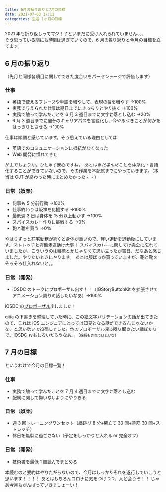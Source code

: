 ```yaml
---
title: 6月の振り返りと7月の目標
date: 2021-07-03 17:11
categories: 生活 1ヶ月の目標
---
```


2021 年も折り返しってマジ！？といまだに受け入れられていません、、、  
そう思っている間にも時間は過ぎていくので、6 月の振り返りと今月の目標を立てます。

## 6 月の振り返り

（先月と同様各項目に関してできた度合いをパーセンテージで評価します）

### 仕事

- 英語で使えるフレーズや単語を増やして、表現の幅を増やす →100%
- 実務で与えられた仕事は期日までにきっちりとやり抜く →100%
- 実務で触って学んだことを 6 月 3 週目までに文字に落とし込む →20%
- 6 月 3 週目までに自分のキャリアパスを言語化し、今やるべきことが何かをはっきりとさせる →100%

仕事は順調と感じています。そう思えている理由としては

- 英語でのコミュニケーションに抵抗がなくなった
- Web 開発に慣れてきた

が主でしょうか。ひとまず安心ですね。
あとはまだ学んだことを体系化・言語化することができていないので、その作業を本配属までにやっていきます。（本当は OJT が終わった時にまとめたかった・・）

### 日常（娯楽）

- 何事も 5 分前行動 →100%
- 仕事終わりは阪神を応援する →100%
- 最低週 3 日は身体を 15 分以上動かす →100%
- スパイスカレー作りに挑戦する →0%
- 鞄と靴を買う →0%

やはりずっと在宅勤務が続くと身体が重いので、軽い運動を退勤後にしています。ストレッチと有酸素運動は大事！
スパイスカレーに関しては完全に忘れていましたが、こういうのは目標とかじゃなくて思い立ったが吉日、だなあと感じました。やりたいときにやります。
あとは服ばっか買っていますが、鞄と靴をそろそろ仕入れないと。。

### 日常（開発）

- iOSDC のトークにプロポーザル出す！！（IGStoryButtonKit を拡張させてアニメーション周りの話したいなあ）→100%

iOSDC の<a href="https://fortee.jp/iosdc-japan-2021/proposal/482fe8e0-5ebd-452e-860d-0f118dfbdad5">プロポーザル</a>出しました！

qiita の下書きを整理していた時に、この絵文字バリデーションの話が出てきたので、これは iOS エンジニアにとっては知見となる話ができるんじゃないかな、と思い勢いで投稿しました。他のプロポーザル見る限り聞きたい話ばかりで、iOSDC おもしろいだろうなあ。。（<span style="font-size: 80%">採択もされてほしいな</span>）

## 7 月の目標

というわけで今月の目標一覧！

### 仕事

- 実務で触って学んだことを 7 月 4 週目までに文字に落とし込む
- 配属に関して悔いないようにやりきる

### 日常（娯楽）

- 週 3 回トレーニングワンセット（縄跳び 8 分+腕立て 30 回+背筋 30 回+ストレッチ）
- 休日を無駄に過ごさない（予定をしっかりと入れる or 完全オフ）

### 日常（開発）

- 技術書を最低 1 冊読んでまとめる

本読むのと要約はやりたがらないので、今月はしっかりそれを遂行していこうと思います！！！！
あとはもちろんコロナに気をつけつつ、人と会うぞ！！
じゃあ今月もがんばっていきましょーい！
